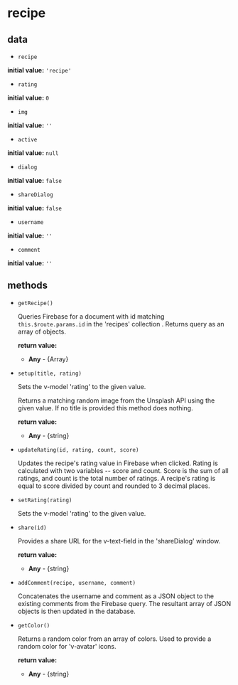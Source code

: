 # recipe 

## data 

- `recipe` 

**initial value:** `'recipe'` 

- `rating` 

**initial value:** `0` 

- `img` 

**initial value:** `''` 

- `active` 

**initial value:** `null` 

- `dialog` 

**initial value:** `false` 

- `shareDialog` 

**initial value:** `false` 

- `username` 

**initial value:** `''` 

- `comment` 

**initial value:** `''` 

## methods 

- `getRecipe()` 

  Queries Firebase for a document with id matching `this.$route.params.id` in the 'recipes' collection .
  Returns query as an array of objects. 

   **return value:** 

     - **Any** - {Array} 
- `setup(title, rating)` 

  Sets the v-model 'rating' to the given value.
  
  Returns a matching random image from the Unsplash API using the given value.
  If no title is provided this method does nothing. 

   **return value:** 

     - **Any** - {string} 
- `updateRating(id, rating, count, score)` 

  Updates the recipe's rating value in Firebase when clicked.
  Rating is calculated with two variables -- score and count.
  Score is the sum of all ratings, and count is the total number of ratings.
  A recipe's rating is equal to score divided by count and rounded to 3 decimal places. 

- `setRating(rating)` 

  Sets the v-model 'rating' to the given value. 

- `share(id)` 

  Provides a share URL for the v-text-field in the 'shareDialog' window. 

   **return value:** 

     - **Any** - {string} 
- `addComment(recipe, username, comment)` 

  Concatenates the username and comment as a JSON object to the existing comments from the Firebase query.
  The resultant array of JSON objects is then updated in the database. 

- `getColor()` 

  Returns a random color from an array of colors.
  Used to provide a random color for 'v-avatar' icons. 

   **return value:** 

     - **Any** - {string} 
